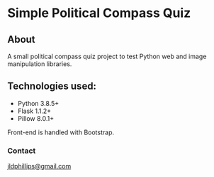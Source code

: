 # Simple Political Compass Quiz   

## About
A small political compass quiz project to test Python web and image manipulation libraries.   

## Technologies used:
* Python 3.8.5+  
* Flask 1.1.2+   
* Pillow 8.0.1+

Front-end is handled with Bootstrap.

### Contact   
jldphillips@gmail.com


